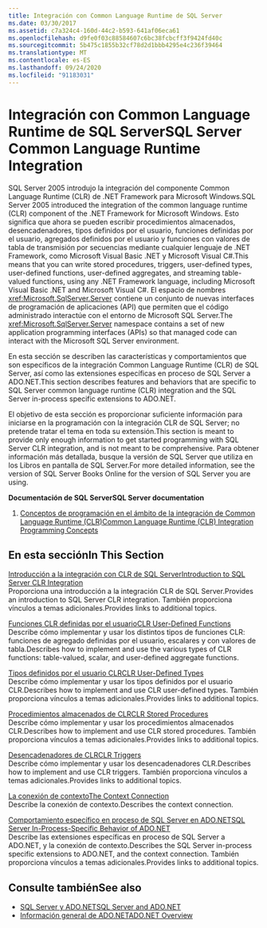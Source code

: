 ```yaml
---
title: Integración con Common Language Runtime de SQL Server
ms.date: 03/30/2017
ms.assetid: c7a324c4-160d-44c2-b593-641af06eca61
ms.openlocfilehash: d9fe0f03c88584607c6bc38fcbcff3f9424fd40c
ms.sourcegitcommit: 5b475c1855b32cf78d2d1bbb4295e4c236f39464
ms.translationtype: MT
ms.contentlocale: es-ES
ms.lasthandoff: 09/24/2020
ms.locfileid: "91183031"
---
```

# <a name="sql-server-common-language-runtime-integration"></a><span data-ttu-id="cd1a6-102">Integración con Common Language Runtime de SQL Server</span><span class="sxs-lookup"><span data-stu-id="cd1a6-102">SQL Server Common Language Runtime Integration</span></span>

<span data-ttu-id="cd1a6-103">SQL Server 2005 introdujo la integración del componente Common Language Runtime (CLR) de .NET Framework para Microsoft Windows.</span><span class="sxs-lookup"><span data-stu-id="cd1a6-103">SQL Server 2005 introduced the integration of the common language runtime (CLR) component of the .NET Framework for Microsoft Windows.</span></span> <span data-ttu-id="cd1a6-104">Esto significa que ahora se pueden escribir procedimientos almacenados, desencadenadores, tipos definidos por el usuario, funciones definidas por el usuario, agregados definidos por el usuario y funciones con valores de tabla de transmisión por secuencias mediante cualquier lenguaje de .NET Framework, como Microsoft Visual Basic .NET y Microsoft Visual C#.</span><span class="sxs-lookup"><span data-stu-id="cd1a6-104">This means that you can write stored procedures, triggers, user-defined types, user-defined functions, user-defined aggregates, and streaming table-valued functions, using any .NET Framework language, including Microsoft Visual Basic .NET and Microsoft Visual C#.</span></span> <span data-ttu-id="cd1a6-105">El espacio de nombres <xref:Microsoft.SqlServer.Server> contiene un conjunto de nuevas interfaces de programación de aplicaciones (API) que permiten que el código administrado interactúe con el entorno de Microsoft SQL Server.</span><span class="sxs-lookup"><span data-stu-id="cd1a6-105">The <xref:Microsoft.SqlServer.Server> namespace contains a set of new application programming interfaces (APIs) so that managed code can interact with the Microsoft SQL Server environment.</span></span>  
  
 <span data-ttu-id="cd1a6-106">En esta sección se describen las características y comportamientos que son específicos de la integración Common Language Runtime (CLR) de SQL Server, así como las extensiones específicas en proceso de SQL Server a ADO.NET.</span><span class="sxs-lookup"><span data-stu-id="cd1a6-106">This section describes features and behaviors that are specific to SQL Server common language runtime (CLR) integration and the SQL Server in-process specific extensions to ADO.NET.</span></span>  
  
 <span data-ttu-id="cd1a6-107">El objetivo de esta sección es proporcionar suficiente información para iniciarse en la programación con la integración CLR de SQL Server; no pretende tratar el tema en toda su extensión.</span><span class="sxs-lookup"><span data-stu-id="cd1a6-107">This section is meant to provide only enough information to get started programming with SQL Server CLR integration, and is not meant to be comprehensive.</span></span> <span data-ttu-id="cd1a6-108">Para obtener información más detallada, busque la versión de SQL Server que utiliza en los Libros en pantalla de SQL Server.</span><span class="sxs-lookup"><span data-stu-id="cd1a6-108">For more detailed information, see the version of SQL Server Books Online for the version of SQL Server you are using.</span></span>  
  
 <span data-ttu-id="cd1a6-109">**Documentación de SQL Server**</span><span class="sxs-lookup"><span data-stu-id="cd1a6-109">**SQL Server documentation**</span></span>  
  
1. [<span data-ttu-id="cd1a6-110">Conceptos de programación en el ámbito de la integración de Common Language Runtime (CLR)</span><span class="sxs-lookup"><span data-stu-id="cd1a6-110">Common Language Runtime (CLR) Integration Programming Concepts</span></span>](/sql/relational-databases/clr-integration/common-language-runtime-clr-integration-programming-concepts)  
  
## <a name="in-this-section"></a><span data-ttu-id="cd1a6-111">En esta sección</span><span class="sxs-lookup"><span data-stu-id="cd1a6-111">In This Section</span></span>  

 [<span data-ttu-id="cd1a6-112">Introducción a la integración con CLR de SQL Server</span><span class="sxs-lookup"><span data-stu-id="cd1a6-112">Introduction to SQL Server CLR Integration</span></span>](introduction-to-sql-server-clr-integration.md)  
 <span data-ttu-id="cd1a6-113">Proporciona una introducción a la integración CLR de SQL Server.</span><span class="sxs-lookup"><span data-stu-id="cd1a6-113">Provides an introduction to SQL Server CLR integration.</span></span> <span data-ttu-id="cd1a6-114">También proporciona vínculos a temas adicionales.</span><span class="sxs-lookup"><span data-stu-id="cd1a6-114">Provides links to additional topics.</span></span>  
  
 [<span data-ttu-id="cd1a6-115">Funciones CLR definidas por el usuario</span><span class="sxs-lookup"><span data-stu-id="cd1a6-115">CLR User-Defined Functions</span></span>](clr-user-defined-functions.md)  
 <span data-ttu-id="cd1a6-116">Describe cómo implementar y usar los distintos tipos de funciones CLR: funciones de agregado definidas por el usuario, escalares y con valores de tabla.</span><span class="sxs-lookup"><span data-stu-id="cd1a6-116">Describes how to implement and use the various types of CLR functions: table-valued, scalar, and user-defined aggregate functions.</span></span>  
  
 [<span data-ttu-id="cd1a6-117">Tipos definidos por el usuario CLR</span><span class="sxs-lookup"><span data-stu-id="cd1a6-117">CLR User-Defined Types</span></span>](clr-user-defined-types.md)  
 <span data-ttu-id="cd1a6-118">Describe cómo implementar y usar los tipos definidos por el usuario CLR.</span><span class="sxs-lookup"><span data-stu-id="cd1a6-118">Describes how to implement and use CLR user-defined types.</span></span> <span data-ttu-id="cd1a6-119">También proporciona vínculos a temas adicionales.</span><span class="sxs-lookup"><span data-stu-id="cd1a6-119">Provides links to additional topics.</span></span>  
  
 [<span data-ttu-id="cd1a6-120">Procedimientos almacenados de CLR</span><span class="sxs-lookup"><span data-stu-id="cd1a6-120">CLR Stored Procedures</span></span>](clr-stored-procedures.md)  
 <span data-ttu-id="cd1a6-121">Describe cómo implementar y usar los procedimientos almacenados CLR.</span><span class="sxs-lookup"><span data-stu-id="cd1a6-121">Describes how to implement and use CLR stored procedures.</span></span> <span data-ttu-id="cd1a6-122">También proporciona vínculos a temas adicionales.</span><span class="sxs-lookup"><span data-stu-id="cd1a6-122">Provides links to additional topics.</span></span>  
  
 [<span data-ttu-id="cd1a6-123">Desencadenadores de CLR</span><span class="sxs-lookup"><span data-stu-id="cd1a6-123">CLR Triggers</span></span>](clr-triggers.md)  
 <span data-ttu-id="cd1a6-124">Describe cómo implementar y usar los desencadenadores CLR.</span><span class="sxs-lookup"><span data-stu-id="cd1a6-124">Describes how to implement and use CLR triggers.</span></span> <span data-ttu-id="cd1a6-125">También proporciona vínculos a temas adicionales.</span><span class="sxs-lookup"><span data-stu-id="cd1a6-125">Provides links to additional topics.</span></span>  
  
 [<span data-ttu-id="cd1a6-126">La conexión de contexto</span><span class="sxs-lookup"><span data-stu-id="cd1a6-126">The Context Connection</span></span>](the-context-connection.md)  
 <span data-ttu-id="cd1a6-127">Describe la conexión de contexto.</span><span class="sxs-lookup"><span data-stu-id="cd1a6-127">Describes the context connection.</span></span>  
  
 [<span data-ttu-id="cd1a6-128">Comportamiento específico en proceso de SQL Server en ADO.NET</span><span class="sxs-lookup"><span data-stu-id="cd1a6-128">SQL Server In-Process-Specific Behavior of ADO.NET</span></span>](sql-server-in-process-specific-behavior-of-adonet.md)  
 <span data-ttu-id="cd1a6-129">Describe las extensiones específicas en proceso de SQL Server a ADO.NET, y la conexión de contexto.</span><span class="sxs-lookup"><span data-stu-id="cd1a6-129">Describes the SQL Server in-process specific extensions to ADO.NET, and the context connection.</span></span> <span data-ttu-id="cd1a6-130">También proporciona vínculos a temas adicionales.</span><span class="sxs-lookup"><span data-stu-id="cd1a6-130">Provides links to additional topics.</span></span>  
  
## <a name="see-also"></a><span data-ttu-id="cd1a6-131">Consulte también</span><span class="sxs-lookup"><span data-stu-id="cd1a6-131">See also</span></span>

- [<span data-ttu-id="cd1a6-132">SQL Server y ADO.NET</span><span class="sxs-lookup"><span data-stu-id="cd1a6-132">SQL Server and ADO.NET</span></span>](index.md)
- [<span data-ttu-id="cd1a6-133">Información general de ADO.NET</span><span class="sxs-lookup"><span data-stu-id="cd1a6-133">ADO.NET Overview</span></span>](../ado-net-overview.md)
